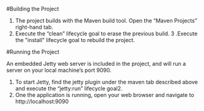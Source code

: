 #Building the Project

1. The project builds with the Maven build tool. Open the “Maven Projects” right-hand tab.
2. Execute the “clean” lifecycle goal to erase the previous build.
3 .Execute the "install" lifecycle goal to rebuild the project.

#Running the Project

An embedded Jetty web server is included in the project, and will run a server on your local machine’s port 9090.

1. To start Jetty, find the jetty plugin under the maven tab described above and execute the “jetty:run” lifecycle goal2.
2. One the application is running, open your web browser and navigate to http://localhost:9090
